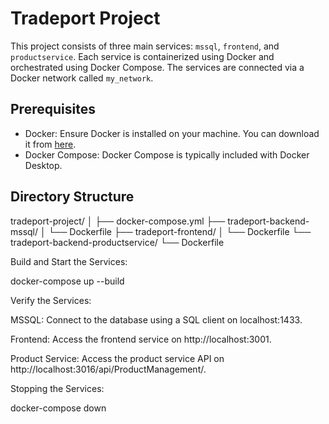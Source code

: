 # Tradeport Project

This project consists of three main services: `mssql`, `frontend`, and `productservice`. Each service is containerized using Docker and orchestrated using Docker Compose. The services are connected via a Docker network called `my_network`.

## Prerequisites

- Docker: Ensure Docker is installed on your machine. You can download it from [here](https://www.docker.com/products/docker-desktop).
- Docker Compose: Docker Compose is typically included with Docker Desktop.

## Directory Structure

tradeport-project/ 
│ 
├── docker-compose.yml
├── tradeport-backend-mssql/ 
│ 					└── Dockerfile 
├── tradeport-frontend/ 
│ 					└── Dockerfile 
└── tradeport-backend-productservice/ 
					└── Dockerfile
					

Build and Start the Services:

docker-compose up --build


Verify the Services:

MSSQL: Connect to the database using a SQL client on localhost:1433.

Frontend: Access the frontend service on http://localhost:3001.

Product Service: Access the product service API on http://localhost:3016/api/ProductManagement/.

Stopping the Services:

docker-compose down

